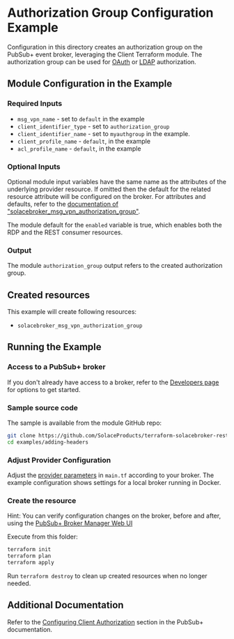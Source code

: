 # Authorization Group Configuration Example

Configuration in this directory creates an authorization group on the PubSub+ event broker, leveraging the Client Terraform module. The authorization group can be used for [OAuth](https://docs.solace.com/Security/Client-Authorization-Overview.htm#Authoriz2) or [LDAP](https://docs.solace.com/Security/Client-Authorization-Overview.htm#LDAP-Groups) authorization.

## Module Configuration in the Example

### Required Inputs

* `msg_vpn_name` - set to `default` in the example
* `client_identifier_type` - set to `authorization_group`
* `client_identifier_name` - set to `myauthgroup` in the example.
* `client_profile_name` - `default`, in the example
* `acl_profile_name` - `default`, in the example

### Optional Inputs

Optional module input variables have the same name as the attributes of the underlying provider resource. If omitted then the default for the related resource attribute will be configured on the broker. For attributes and defaults, refer to the [documentation of "solacebroker_msg_vpn_authorization_group"](https://registry.terraform.io/providers/SolaceProducts/solacebroker/latest/docs/resources/msg_vpn_authorization_group#optional).

The module default for the `enabled` variable is true, which enables both the RDP and the REST consumer resources.

### Output

The module `authorization_group` output refers to the created authorization group.

## Created resources

This example will create following resources:

* `solacebroker_msg_vpn_authorization_group`

## Running the Example

### Access to a PubSub+ broker

If you don't already have access to a broker, refer to the [Developers page](https://www.solace.dev/) for options to get started.

### Sample source code

The sample is available from the module GitHub repo:

```bash
git clone https://github.com/SolaceProducts/terraform-solacebroker-rest-delivery.git
cd examples/adding-headers
```

### Adjust Provider Configuration

Adjust the [provider parameters](https://registry.terraform.io/providers/SolaceProducts/solacebroker/latest/docs#schema) in `main.tf` according to your broker. The example configuration shows settings for a local broker running in Docker.

### Create the resource

Hint: You can verify configuration changes on the broker, before and after, using the [PubSub+ Broker Manager Web UI](https://docs.solace.com/Admin/Broker-Manager/PubSub-Manager-Overview.htm)

Execute from this folder:

```bash
terraform init
terraform plan
terraform apply
```

Run `terraform destroy` to clean up created resources when no longer needed.

## Additional Documentation

Refer to the [Configuring Client Authorization](https://docs.solace.com/Security/Configuring-Client-Authorization.htm) section in the PubSub+ documentation.
